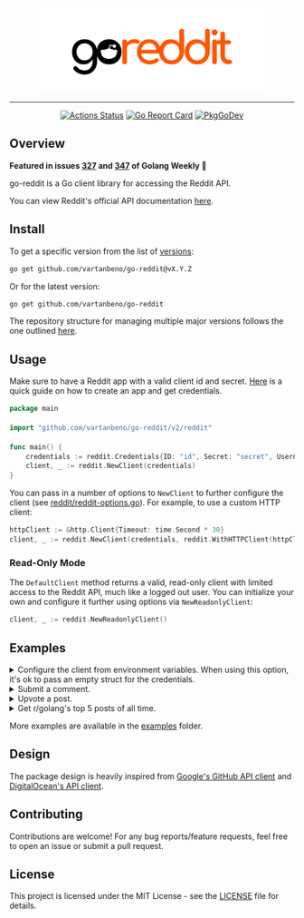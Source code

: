 <div align='center'>
<br />
<img src='./images/logo.png' alt='go-reddit logo' height='150'>

---

<div id='badges' align='center'>

[![Actions Status](https://github.com/vartanbeno/go-reddit/workflows/tests/badge.svg)](https://github.com/vartanbeno/go-reddit/actions)
[![Go Report Card](https://goreportcard.com/badge/github.com/vartanbeno/go-reddit)](https://goreportcard.com/report/github.com/vartanbeno/go-reddit)
[![PkgGoDev](https://pkg.go.dev/badge/github.com/vartanbeno/go-reddit/v2/reddit)](https://pkg.go.dev/github.com/vartanbeno/go-reddit/v2)

</div>

</div>

## Overview

**Featured in issues [327](https://golangweekly.com/issues/327) and [347](https://golangweekly.com/issues/347) of Golang Weekly 🎉**

go-reddit is a Go client library for accessing the Reddit API.

You can view Reddit's official API documentation [here](https://www.reddit.com/dev/api/).

## Install

To get a specific version from the list of [versions](https://github.com/vartanbeno/go-reddit/releases):

```sh
go get github.com/vartanbeno/go-reddit@vX.Y.Z
```

Or for the latest version:

```sh
go get github.com/vartanbeno/go-reddit
```

The repository structure for managing multiple major versions follows the one outlined [here](https://github.com/go-modules-by-example/index/tree/master/016_major_version_repo_strategy#major-branch-strategy).

## Usage

Make sure to have a Reddit app with a valid client id and secret. [Here](https://github.com/reddit-archive/reddit/wiki/OAuth2-Quick-Start-Example#first-steps) is a quick guide on how to create an app and get credentials.

```go
package main

import "github.com/vartanbeno/go-reddit/v2/reddit"

func main() {
    credentials := reddit.Credentials{ID: "id", Secret: "secret", Username: "username", Password: "password"}
    client, _ := reddit.NewClient(credentials)
}
```

You can pass in a number of options to `NewClient` to further configure the client (see [reddit/reddit-options.go](reddit/reddit-options.go)). For example, to use a custom HTTP client:

```go
httpClient := &http.Client{Timeout: time.Second * 30}
client, _ := reddit.NewClient(credentials, reddit.WithHTTPClient(httpClient))
```

### Read-Only Mode

The `DefaultClient` method returns a valid, read-only client with limited access to the Reddit API, much like a logged out user. You can initialize your own and configure it further using options via `NewReadonlyClient`:

```go
client, _ := reddit.NewReadonlyClient()
```

## Examples

<details>
    <summary>Configure the client from environment variables. When using this option, it's ok to pass an empty struct for the credentials.</summary>

```go
client, _ := reddit.NewClient(reddit.Credentials{}, reddit.FromEnv)
```
</details>

<details>
    <summary>Submit a comment.</summary>

```go
comment, _, err := client.Comment.Submit(context.Background(), "t3_postid", "comment body")
if err != nil {
    return err
}
fmt.Printf("Comment permalink: %s\n", comment.Permalink)
```
</details>

<details>
    <summary>Upvote a post.</summary>

```go
_, err := client.Post.Upvote(context.Background(), "t3_postid")
if err != nil {
    return err
}
```
</details>

<details>
    <summary>Get r/golang's top 5 posts of all time.</summary>

```go
posts, _, err := client.Subreddit.TopPosts(context.Background(), "golang", &reddit.ListPostOptions{
    ListOptions: reddit.ListOptions{
        Limit: 5,
    },
    Time: "all",
})
if err != nil {
    return err
}
fmt.Printf("Received %d posts.\n", len(posts))
```
</details>

More examples are available in the [examples](examples) folder.

## Design

The package design is heavily inspired from [Google's GitHub API client](https://github.com/google/go-github) and [DigitalOcean's API client](https://github.com/digitalocean/godo).

## Contributing

Contributions are welcome! For any bug reports/feature requests, feel free to open an issue or submit a pull request.

## License

This project is licensed under the MIT License - see the [LICENSE](LICENSE) file for details.
